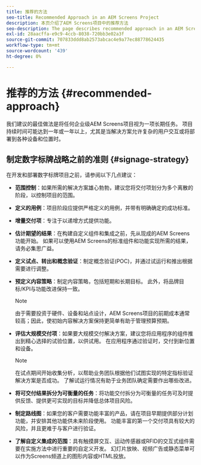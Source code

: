```yaml
---
title: 推荐的方法
seo-title: Recommended Approach in an AEM Screens Project
description: 本页介绍了AEM Screens项目中的推荐方法
seo-description: The page describes recommended approach in an AEM Screens project
exl-id: 28aacffa-e9c9-4ccb-8038-720bb3e02a3f
source-git-commit: 707833ddd8ab2573abcac4e9a77ec88778624435
workflow-type: tm+mt
source-wordcount: '439'
ht-degree: 0%

---
```


# 推荐的方法 {#recommended-approach}

我们建议的最佳做法是将任何企业级AEM Screens项目视为一项长期任务。 项目持续时间可能达到一年或一年以上，尤其是当解决方案允许复杂的用户交互或将部署到各种设备和位置时。

## 制定数字标牌战略之前的准则 {#signage-strategy}

在开发和部署数字标牌项目之前，请参阅以下几点建议：

* **范围控制**：如果所需的解决方案雄心勃勃，建议您将交付项划分为多个离散的阶段，以控制项目的范围。

* **定义的用例**：项目阶段应提供严格定义的用例，并带有明确确定的成功标准。

* **增量交付项**：专注于以递增方式提供功能。

* **估计期望的结果**：在构建自定义组件和集成之前，先从现成的AEM Screens功能开始。 如果可以使用AEM Screens的标准组件和功能实现所需的结果，请务必集思广益。

* **定义试点、转出和概念验证**：制定概念验证(POC)，并通过试运行和推出根据需要进行调整。

* **预定义内容策略**：制定内容策略，包括短期和长期目标。 此外，将品牌目标/KPI与功能改进保持一致。

   >[!NOTE]
   >
   > 由于需要投资于硬件、设备和站点设计，AEM Screens项目的前期成本通常较高；因此，使初始内容解决方案保持更简单有助于管理预算预期。

* **评估大规模交付项**：如果要大规模交付解决方案，建议您将应用程序的组件推出到精心选择的试验位置，以供试用。 在应用程序通过验证时，交付到新位置和设备。

   >[!NOTE]
   >
   > 在试点期间开始收集分析，以帮助业务团队根据他们试图实现的特定指标验证解决方案是否成功。 了解试运行情况有助于业务团队确定需要作出哪些改进。

* **将可交付结果拆分为可衡量的任务**：将功能交付拆分为可衡量的任务可及时提供反馈、提供更可实现的目标并降低总体项目风险。

* **制定路线图**：如果您的客户需要功能丰富的产品，请在项目早期提供部分计划功能，并安排其他功能供未来阶段使用。 功能丰富的第一个交付项具有较大的风险，并且更难于与客户进行验证。

* **了解自定义集成的范围**：具有触摸屏交互、运动传感器或RFID的交互式组件需要在实施方法中进行重要的自定义开发。 幻灯片放映、视频广告或静态菜单可以作为Screens频道上的图形内容或HTML投放。
